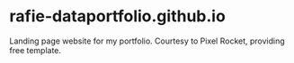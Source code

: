 # rafie-dataportfolio.github.io
Landing page website for my portfolio.
Courtesy to Pixel Rocket, providing free template.

